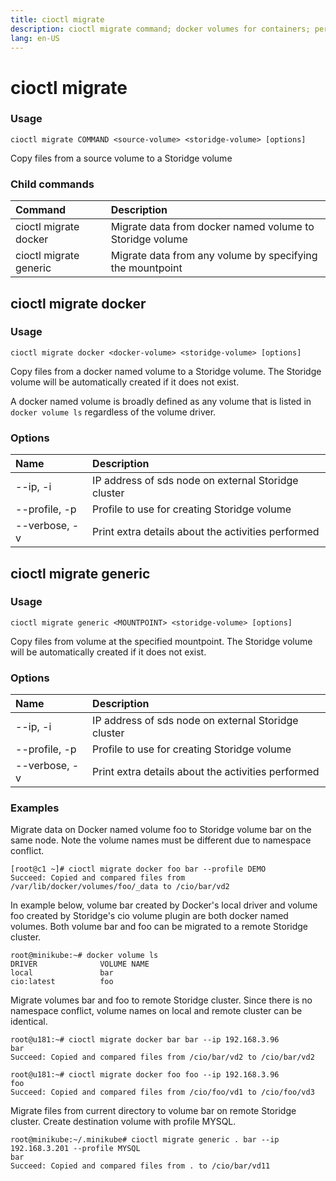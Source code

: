 ```yaml
---
title: cioctl migrate
description: cioctl migrate command; docker volumes for containers; persistent volumes for pods
lang: en-US
---
```


# cioctl migrate

<h3>Usage</h3>

`cioctl migrate COMMAND <source-volume> <storidge-volume> [options]`

Copy files from a source volume to a Storidge volume

<h3>Child commands</h3>

| Command                | Description                                                |
|:-----------------------|:-----------------------------------------------------------|
| cioctl migrate docker  | Migrate data from docker named volume to Storidge volume   |
| cioctl migrate generic | Migrate data from any volume by specifying the mountpoint  |

## cioctl migrate docker

<h3>Usage</h3>

`cioctl migrate docker <docker-volume> <storidge-volume> [options]`

Copy files from a docker named volume to a Storidge volume. The Storidge volume will be automatically created if it does not exist.

A docker named volume is broadly defined as any volume that is listed in `docker volume ls` regardless of the volume driver.

<h3>Options</h3>

| Name             | Description                                          |
|:-----------------|:-----------------------------------------------------|
| --ip, -i         | IP address of sds node on external Storidge cluster  |
| --profile, -p    | Profile to use for creating Storidge volume          |
| --verbose, -v    | Print extra details about the activities performed   |

## cioctl migrate generic

<h3>Usage</h3>

`cioctl migrate generic <MOUNTPOINT> <storidge-volume> [options]`

Copy files from volume at the specified mountpoint. The Storidge volume will be automatically created if it does not exist.

<h3>Options</h3>

| Name             | Description                                          |
|:-----------------|:-----------------------------------------------------|
| --ip, -i         | IP address of sds node on external Storidge cluster  |
| --profile, -p    | Profile to use for creating Storidge volume          |
| --verbose, -v    | Print extra details about the activities performed   |

<h3>Examples</h3>

Migrate data on Docker named volume foo to Storidge volume bar on the same node. Note the volume names must be different due to namespace conflict.
```
[root@c1 ~]# cioctl migrate docker foo bar --profile DEMO
Succeed: Copied and compared files from /var/lib/docker/volumes/foo/_data to /cio/bar/vd2
```

In example below, volume bar created by Docker's local driver and volume foo created by Storidge's cio volume plugin are both docker named volumes. Both volume bar and foo can be migrated to a remote Storidge cluster.  
```
root@minikube:~# docker volume ls
DRIVER              VOLUME NAME
local               bar
cio:latest          foo
```

Migrate volumes bar and foo to remote Storidge cluster. Since there is no namespace conflict, volume names on local and remote cluster can be identical.
```
root@u181:~# cioctl migrate docker bar bar --ip 192.168.3.96
bar
Succeed: Copied and compared files from /cio/bar/vd2 to /cio/bar/vd2

root@u181:~# cioctl migrate docker foo foo --ip 192.168.3.96
foo
Succeed: Copied and compared files from /cio/foo/vd1 to /cio/foo/vd3
```

Migrate files from current directory to volume bar on remote Storidge cluster. Create destination volume with profile MYSQL.
```
root@minikube:~/.minikube# cioctl migrate generic . bar --ip 192.168.3.201 --profile MYSQL
bar
Succeed: Copied and compared files from . to /cio/bar/vd11
```
